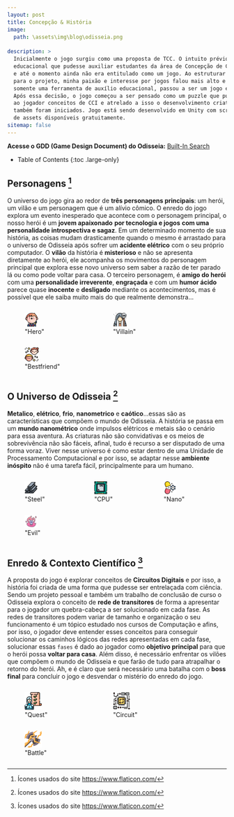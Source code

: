 ```yaml
---
layout: post
title: Concepção & História
image: 
  path: \assets\img\blog\odisseia.png

description: >
  Inicialmente o jogo surgiu como uma proposta de TCC. O intuito prévio era criar uma ferramenta de apoio
  educacional que pudesse auxiliar estudantes da área de Concepção de Circuitos Integrados (CCI)
  e até o momento ainda não era entitulado como um jogo. Ao estruturar as ideias
  para o projeto, minha paixão e interesse por jogos falou mais alto e o que antes era 
  somente uma ferramenta de auxílio educacional, passou a ser um jogo eletrônico. 
  Após essa decisão, o jogo começou a ser pensado como um puzzle que pudesse apresentar
  ao jogador conceitos de CCI e atrelado a isso o desenvolvimento criativo e do design do jogo 
  também foram iniciados. Jogo está sendo desenvolvido em Unity com scripts em C# e utilização
  de assets disponíveis gratuitamente.
sitemap: false
---
```

**Acesse o GDD (Game Design Document) do Odisseia:** [Built-In Search](#built-in-search)

- Table of Contents
{:toc .large-only}

## Personagens [^1]
O universo do jogo gira ao redor de **três personagens principais**: um herói, um vilão e um 
personagem que é um alívio cômico. O enredo do jogo explora um evento inesperado que 
acontece com o personagem principal, o nosso herói é um **jovem apaixonado** **por tecnologia e jogos**
**com uma personalidade introspectiva e sagaz**. Em um determinado momento de sua história, as coisas
mudam drasticamente quando o mesmo é arrastado para o universo de Odisseia após sofrer
um **acidente elétrico** com o seu próprio computador. O **vilão** da história é **misterioso** e 
não se apresenta diretamente ao herói, ele acompanha os movimentos do personagem
principal que explora esse novo universo sem saber a razão de ter parado lá ou como pode 
voltar para casa. O terceiro personagem, é **amigo do herói** com uma **personalidade irreverente**, 
**engraçada** e com um **humor ácido** parece quase **inocente** e **desligado** mediante os acontecimentos, mas é possível que ele saiba muito mais do que realmente demonstra...


<div style="display: flex; flex-wrap: wrap;">
  <figure style="flex-basis: calc(33.33% - 10px); margin-right: 5px;">
    <img src="\assets\img\blog\hero.png" alt="Imagem 1" style="width: 20%;">
    <figcaption>"Hero"</figcaption>
  </figure>
  <figure style="flex-basis: calc(33.33% - 10px); margin-right: 5px;">
    <img src="\assets\img\blog\villain.png" alt="Imagem 2" style="width: 20%;">
    <figcaption>"Villain"</figcaption>
  </figure>
  <figure style="flex-basis: calc(33.33% - 10px); margin-right: 5px;">
    <img src="\assets\img\blog\friend.png" alt="Imagem 3" style="width: 20%;">
    <figcaption>"Bestfriend"</figcaption>
  </figure>
</div>
 
## O Universo de Odisseia [^1]
**Metalico**, **elétrico**, **frio**, **nanometrico** e **caótico**...essas são
as características que compõem o mundo de Odisseia. A história se passa 
em um **mundo nanométrico** onde impulsos elétricos e metais são o cenário para essa aventura. 
As criaturas não são convidativas e os meios de sobrevivência não são fáceis, afinal, tudo é recurso 
a ser disputado de uma forma voraz. Viver nesse universo é como estar dentro de uma Unidade de Processamento
Computacional e por isso, se adaptar nesse **ambiente inóspito** não é uma tarefa fácil, principalmente
para um humano. 

<div style="display: flex; flex-wrap: wrap;">
  <figure style="flex-basis: calc(25.33% - 10px); margin-right: 2px;">
    <img src="\assets\img\blog\steel.png" alt="Imagem 1" style="width: 25%;">
    <figcaption>"Steel"</figcaption>
  </figure>
  <figure style="flex-basis: calc(25.33% - 10px); margin-right: 2px;">
    <img src="\assets\img\blog\cpu.png" alt="Imagem 2" style="width: 25%;">
    <figcaption>"CPU"</figcaption>
  </figure>
  <figure style="flex-basis: calc(25.33% - 10px); margin-right: 2px;">
    <img src="\assets\img\blog\nano.png" alt="Imagem 3" style="width: 25%;">
    <figcaption>"Nano"</figcaption>
  </figure>
  <figure style="flex-basis: calc(25.33% - 10px); margin-right: 2px;">
    <img src="\assets\img\blog\evil.png" alt="Imagem 4" style="width: 25%;">
    <figcaption>"Evil"</figcaption>
  </figure>
</div>


 
## Enredo & Contexto Científico [^1]
A proposta do jogo é explorar conceitos de **Circuitos Digitais** e por isso, a história
foi criada de uma forma que pudesse ser entrelaçada com ciência. Sendo um projeto
pessoal e também um trabalho de conclusão de curso o Odisseia explora o conceito de 
**rede de transitores** de forma a apresentar para o jogador um quebra-cabeça a ser 
solucionado em cada fase. As redes de transitores podem variar de tamanho e organização 
o seu funcionamento é um tópico estudado nos cursos de Computação e afins, por isso, o 
jogador deve entender esses conceitos para conseguir solucionar os caminhos lógicos das redes 
apresentadas em cada fase, solucionar essas `fases` é dado ao jogador como 
**objetivo principal** para que o herói possa **voltar para casa**. Além disso, é necessário
enfrentar os vilões que compõem o mundo de Odisseia e que farão de tudo para atrapalhar
o retorno do herói. Ah, e é claro que será necessário uma batalha com o **boss final** para
concluir o jogo e desvendar o mistério do enredo do jogo.

<div style="display: flex; flex-wrap: wrap;">
  <figure style="flex-basis: calc(33.33% - 10px); margin-right: 5px;">
    <img src="\assets\img\blog\quest.png" alt="Imagem 1" style="width: 25%;">
    <figcaption>"Quest"</figcaption>
  </figure>
  <figure style="flex-basis: calc(33.33% - 10px); margin-right: 5px;">
    <img src="\assets\img\blog\circuit.png" alt="Imagem 2" style="width: 25%;">
    <figcaption>"Circuit"</figcaption>
  </figure>
  <figure style="flex-basis: calc(33.33% - 10px); margin-right: 5px;">
    <img src="\assets\img\blog\battle.png" alt="Imagem 3" style="width: 25%;">
    <figcaption>"Battle"</figcaption>
  </figure>


</div>



[^1]: Ícones usados do site https://www.flaticon.com/ 



